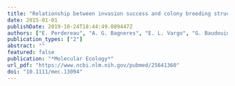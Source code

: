 ```yaml
---
title: "Relationship between invasion success and colony breeding structure in a subterranean termite"
date: 2015-01-01
publishDate: 2019-10-24T18:44:49.089447Z
authors: ["E. Perdereau", "A. G. Bagneres", "E. L. Vargo", "G. Baudouin", "Y. Xu", "P. Labadie", "S. Dupont", "F. Dedeine"]
publication_types: ["2"]
abstract: ""
featured: false
publication: "*Molecular Ecology*"
url_pdf: "https://www.ncbi.nlm.nih.gov/pubmed/25641360"
doi: "10.1111/mec.13094"
---
```


